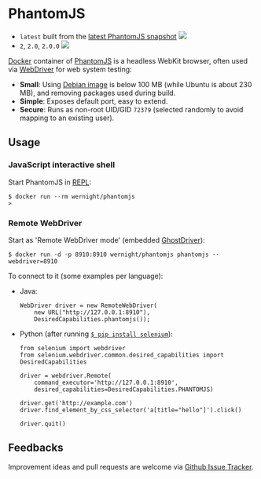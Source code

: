 # PhantomJS

  * `latest` built from the [latest PhantomJS snapshot](https://github.com/ariya/phantomjs/commits/master) [![](https://badge.imagelayers.io/wernight/phantomjs:latest.svg)](https://imagelayers.io/?images=wernight/phantomjs:latest 'Get your own badge on imagelayers.io')
  * `2`, `2.0`, `2.0.0` [![](https://badge.imagelayers.io/wernight/phantomjs:2.0.0.svg)](https://imagelayers.io/?images=wernight/phantomjs:2.0.0 'Get your own badge on imagelayers.io')

[Docker][docker] container of [PhantomJS][phantomjs] is a headless WebKit browser, often used via [WebDriver][webdriver] for web system testing:

 * **Small**: Using [Debian image][debian] is below 100 MB (while Ubuntu is about 230 MB), and removing packages used during build.
 * **Simple**: Exposes default port, easy to extend.
 * **Secure**: Runs as non-root UID/GID `72379` (selected randomly to avoid mapping to an existing user).


## Usage

### JavaScript interactive shell
 
Start PhantomJS in [REPL](http://phantomjs.org/repl.html):

    $ docker run --rm wernight/phantomjs
    >

### Remote WebDriver

Start as 'Remote WebDriver mode' (embedded [GhostDriver](https://github.com/detro/ghostdriver)):

    $ docker run -d -p 8910:8910 wernight/phantomjs phantomjs --webdriver=8910

To connect to it (some examples per language):

  * Java:

        WebDriver driver = new RemoteWebDriver(
            new URL("http://127.0.0.1:8910"),
            DesiredCapabilities.phantomjs());

  * Python (after running [`$ pip install selenium`](https://pypi.python.org/pypi/selenium/)):
  
        from selenium import webdriver
        from selenium.webdriver.common.desired_capabilities import DesiredCapabilities

        driver = webdriver.Remote(
            command_executor='http://127.0.0.1:8910',
            desired_capabilities=DesiredCapabilities.PHANTOMJS)

        driver.get('http://example.com')
        driver.find_element_by_css_selector('a[title="hello"]').click()
        
        driver.quit()


## Feedbacks

Improvement ideas and pull requests are welcome via
[Github Issue Tracker](https://github.com/wernight/docker-phantomjs/issues).

[phantomjs]:        http://phantomjs.org/
[docker]:           https://www.docker.io/
[debian]:           https://registry.hub.docker.com/_/debian/
[webdriver]:        http://www.seleniumhq.org/projects/webdriver/
